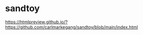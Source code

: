 # sandtoy
https://htmlpreview.github.io/?https://github.com/carlmarkegang/sandtoy/blob/main/index.html
